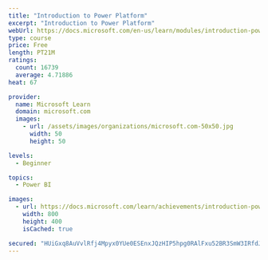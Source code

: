 ```yaml
---
title: "Introduction to Power Platform"
excerpt: "Introduction to Power Platform"
webUrl: https://docs.microsoft.com/en-us/learn/modules/introduction-power-platform/
type: course
price: Free
length: PT21M
ratings:
  count: 16739
  average: 4.71886
heat: 67

provider:
  name: Microsoft Learn
  domain: microsoft.com
  images:
    - url: /assets/images/organizations/microsoft.com-50x50.jpg
      width: 50
      height: 50

levels:
  - Beginner

topics:
  - Power BI

images:
  - url: https://docs.microsoft.com/learn/achievements/introduction-power-platform-social.png
    width: 800
    height: 400
    isCached: true

secured: "HUiGxq8AuVvlRfj4Mpyx0YUe0ESEnxJQzHIP5hpg0RAlFxu52BR3SmW3IRfdJhJA69NT3UaAF5ZS0dyXm1s84JDiYS43I1KHDmefT+/vVZFl9PaJ0XCW8ktRhQo9h/rObfFQjmRb3CtmpkwW37XUJGR6e7oeX2MW+O15QlQc1sfH5N+u6Cm2rDyVk/eqjMrXFiEFYtOi5NIbtq0lPABYQPluOb0cNaMf4ClvwAdNCK2we8pfX74ii1aYtyBhmcqi/lDUP5qT9YutcrrBOm8zrehvvb7QOTYcfj6AMYaFI+BkAAkyud0OWA7zA9tOTnc4AT5c7sWICW90UaXx2xPqeX3MXJdsGRqkytpZTJRDM2bRoV28Gu8aWhwd5iSoLFkP/wx1jUDpZ7iSp250sGextoqwCFt8nodsbaV6IKbjfpbiVSbFwexb1WG3meiImrOz;9y80ZWIHsPrRK29hzN5Jhw=="
---
```


